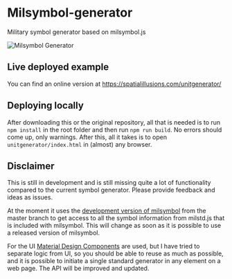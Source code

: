 # Milsymbol-generator
Military symbol generator based on milsymbol.js

![Milsymbol Generator](https://raw.githubusercontent.com/spatialillusions/milsymbol-generator/master/milsymbol-generator.png?raw=true)

## Live deployed example
You can find an online version at https://spatialillusions.com/unitgenerator/

## Deploying locally
After downloading this or the original repository, all that is needed is to run `npm install` in the root folder and then run `npm run build`. No errors should come up, only warnings. After this, all it takes is to open `unitgenerator/index.html` in (almost) any browser.

## Disclaimer
This is still in development and is still missing quite a lot of functionality compared to the current symbol generator. Please provide feedback and ideas as issues.

At the moment it uses the [development version of milsymbol](https://github.com/spatialillusions/milsymbol) from the master branch to get access to all the symbol information from milstd.js that is included with milsymbol. This will change as soon as it is possible to use a released version of milsymbol. 

For the UI [Material Design Components](https://github.com/material-components/material-components-web/) are used, but I have tried to separate logic from UI, so you should be able to reuse as much as possible, and it is possible to initiate a single standard generator in any element on a web page. The API will be improved and updated.
